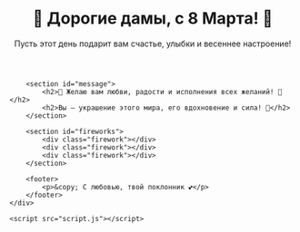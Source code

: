 <!DOCTYPE html>
<html lang="ru">
<head>
    <meta charset="UTF-8">
    <meta name="viewport" content="width=device-width, initial-scale=1.0">
    <title>С 8 Марта!</title>
    <link rel="stylesheet" href="style.css">
</head>
<body>
    <div class="container">
        <header>
            <h1>💐 Дорогие дамы, с 8 Марта! 💐</h1>
            <p>Пусть этот день подарит вам счастье, улыбки и весеннее настроение!</p>
        </header>

        <section id="message">
            <h2>🌸 Желаю вам любви, радости и исполнения всех желаний! 🌸</h2>
            <h2>Вы — украшение этого мира, его вдохновение и сила! 💖</h2>
        </section>

        <section id="fireworks">
            <div class="firework"></div>
            <div class="firework"></div>
            <div class="firework"></div>
        </section>

        <footer>
            <p>&copy; С любовью, твой поклонник 💕</p>
        </footer>
    </div>

    <script src="script.js"></script>
</body>
</html>

